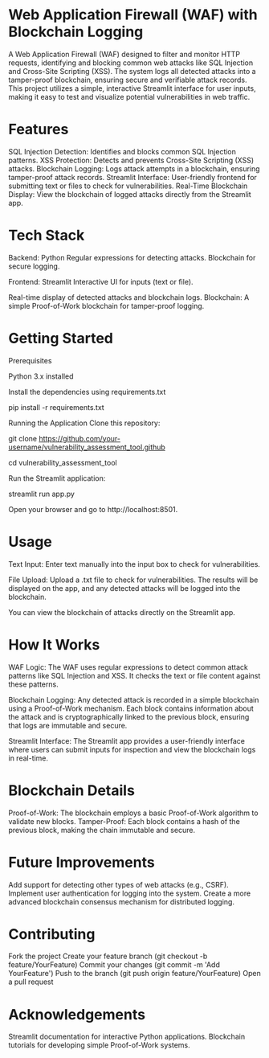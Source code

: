 
# Web Application Firewall (WAF) with Blockchain Logging

A Web Application Firewall (WAF) designed to filter and monitor HTTP requests, identifying and blocking common web attacks like SQL Injection and Cross-Site Scripting (XSS). The system logs all detected attacks into a tamper-proof blockchain, ensuring secure and verifiable attack records. This project utilizes a simple, interactive Streamlit interface for user inputs, making it easy to test and visualize potential vulnerabilities in web traffic.

# Features
SQL Injection Detection: Identifies and blocks common SQL Injection patterns.
XSS Protection: Detects and prevents Cross-Site Scripting (XSS) attacks.
Blockchain Logging: Logs attack attempts in a blockchain, ensuring tamper-proof attack records.
Streamlit Interface: User-friendly frontend for submitting text or files to check for vulnerabilities.
Real-Time Blockchain Display: View the blockchain of logged attacks directly from the Streamlit app.

# Tech Stack

Backend: Python
Regular expressions for detecting attacks.
Blockchain for secure logging.

Frontend: Streamlit
Interactive UI for inputs (text or file).

Real-time display of detected attacks and blockchain logs.
Blockchain: A simple Proof-of-Work blockchain for tamper-proof logging.

# Getting Started 

Prerequisites

Python 3.x installed

Install the dependencies using requirements.txt

pip install -r requirements.txt

Running the Application
Clone this repository:

git clone https://github.com/your-username/vulnerability_assessment_tool.github

cd vulnerability_assessment_tool

Run the Streamlit application:

streamlit run app.py

Open your browser and go to http://localhost:8501.

# Usage
Text Input: Enter text manually into the input box to check for vulnerabilities.

File Upload: Upload a .txt file to check for vulnerabilities.
The results will be displayed on the app, and any detected attacks will be logged into the blockchain.

You can view the blockchain of attacks directly on the Streamlit app.

# How It Works

WAF Logic:
The WAF uses regular expressions to detect common attack patterns like SQL Injection and XSS. It checks the text or file content against these patterns.

Blockchain Logging:
Any detected attack is recorded in a simple blockchain using a Proof-of-Work mechanism. Each block contains information about the attack and is cryptographically linked to the previous block, ensuring that logs are immutable and secure.

Streamlit Interface:
The Streamlit app provides a user-friendly interface where users can submit inputs for inspection and view the blockchain logs in real-time.

# Blockchain Details
Proof-of-Work: The blockchain employs a basic Proof-of-Work algorithm to validate new blocks.
Tamper-Proof: Each block contains a hash of the previous block, making the chain immutable and secure.

# Future Improvements
Add support for detecting other types of web attacks (e.g., CSRF).
Implement user authentication for logging into the system.
Create a more advanced blockchain consensus mechanism for distributed logging.

# Contributing

Fork the project
Create your feature branch (git checkout -b feature/YourFeature)
Commit your changes (git commit -m 'Add YourFeature')
Push to the branch (git push origin feature/YourFeature)
Open a pull request

# Acknowledgements
Streamlit documentation for interactive Python applications.
Blockchain tutorials for developing simple Proof-of-Work systems.
